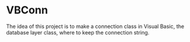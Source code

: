 # VBConn
The idea of this project is to make a connection class in Visual Basic, the database layer class, where to keep the connection string.
